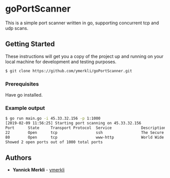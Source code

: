 # goPortScanner

This is a simple port scanner written in go, supporting concurrent tcp and udp scans.

## Getting Started

These instructions will get you a copy of the project up and running on your local machine for development and testing purposes.
```bash
$ git clone https://github.com/ymerkli/goPortScanner.git
```

### Prerequisites

Have go installed.

### Example output
```bash
$ go run main.go -i 45.33.32.156 -p 1:1000
[2019-02-09 11:56:25] Starting port scanning on 45.33.32.156
Port      State     Transport Protocol  Service             Description
22        Open      tcp                 ssh                 The Secure Shell (SSH) Protocol
80        Open      tcp                 www-http            World Wide Web HTTP
Showed 2 open ports out of 1000 total ports
```

## Authors

* **Yannick Merkli** - [ymerkli](https://github.com/ymerkli)
